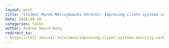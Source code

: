 ```yaml
---
layout: post
title: "[Video] Marek Marczykowski-Górecki: Improving client systems security with Qubes OS (RMLL 2016)"
date: 2016-08-10
categories: talks
author: Andrew David Wong
redirect_to:
- https://rmll.ubicast.tv/videos/improving-client-systems-security-with-qubes-os/
---
```

